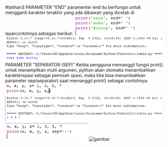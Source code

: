 #latihan3
PARAMETER "END"
paramenter end itu berfungsi untuk mengganti karakter terakhir yang ada dibawah yang dicetak di layarcontohnya sebagao berikut:
![gambar](gambarlab/rul1.png)
![gambar](gambarlab/rul2.png)
PARAMETER "SEPARATOR (SEP)"
Ketika pengguna memanggil fungsi print() untuk menampilkan multi argumen, python akan otomatis menambahkan karakterspasi sebagai pemisah spasi, maka kita bisa menambahkan parameter sep(separator) saat memanggil print() sebagai contohnya:
![gambar](gambarlab/rul3.png)
![gambar](gambarlab/rul4.png)
![gambar](gambarlab/rul5.png)
![gambar](gambarlan/rul6.png)
